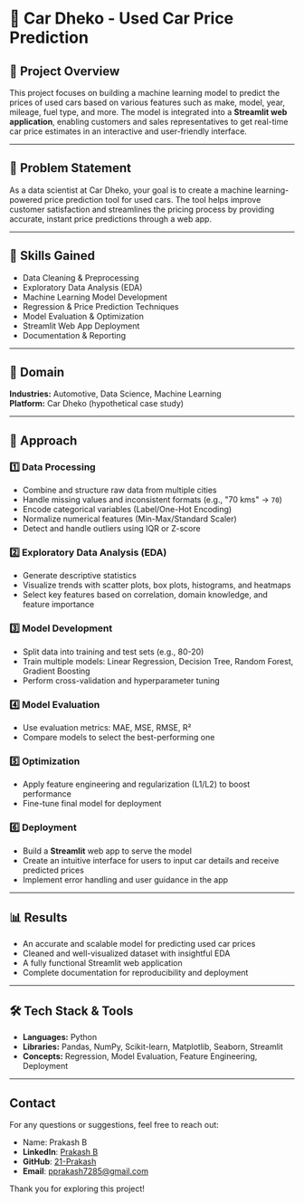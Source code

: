 # 🚗 Car Dheko - Used Car Price Prediction

## 📌 Project Overview

This project focuses on building a machine learning model to predict the prices of used cars based on various features such as make, model, year, mileage, fuel type, and more. The model is integrated into a **Streamlit web application**, enabling customers and sales representatives to get real-time car price estimates in an interactive and user-friendly interface.

---

## 🧩 Problem Statement

As a data scientist at Car Dheko, your goal is to create a machine learning-powered price prediction tool for used cars. The tool helps improve customer satisfaction and streamlines the pricing process by providing accurate, instant price predictions through a web app.

---

## 🚀 Skills Gained

- Data Cleaning & Preprocessing  
- Exploratory Data Analysis (EDA)  
- Machine Learning Model Development  
- Regression & Price Prediction Techniques  
- Model Evaluation & Optimization  
- Streamlit Web App Deployment  
- Documentation & Reporting  

---

## 🏢 Domain

**Industries:** Automotive, Data Science, Machine Learning  
**Platform:** Car Dheko (hypothetical case study)

---

## 🧪 Approach

### 1️⃣ Data Processing
- Combine and structure raw data from multiple cities
- Handle missing values and inconsistent formats (e.g., "70 kms" → `70`)
- Encode categorical variables (Label/One-Hot Encoding)
- Normalize numerical features (Min-Max/Standard Scaler)
- Detect and handle outliers using IQR or Z-score

### 2️⃣ Exploratory Data Analysis (EDA)
- Generate descriptive statistics
- Visualize trends with scatter plots, box plots, histograms, and heatmaps
- Select key features based on correlation, domain knowledge, and feature importance

### 3️⃣ Model Development
- Split data into training and test sets (e.g., 80-20)
- Train multiple models: Linear Regression, Decision Tree, Random Forest, Gradient Boosting
- Perform cross-validation and hyperparameter tuning

### 4️⃣ Model Evaluation
- Use evaluation metrics: MAE, MSE, RMSE, R²
- Compare models to select the best-performing one

### 5️⃣ Optimization
- Apply feature engineering and regularization (L1/L2) to boost performance
- Fine-tune final model for deployment

### 6️⃣ Deployment
- Build a **Streamlit** web app to serve the model
- Create an intuitive interface for users to input car details and receive predicted prices
- Implement error handling and user guidance in the app

---

## 📊 Results

- An accurate and scalable model for predicting used car prices  
- Cleaned and well-visualized dataset with insightful EDA  
- A fully functional Streamlit web application  
- Complete documentation for reproducibility and deployment

---

## 🛠️ Tech Stack & Tools

- **Languages:** Python  
- **Libraries:** Pandas, NumPy, Scikit-learn, Matplotlib, Seaborn, Streamlit  
- **Concepts:** Regression, Model Evaluation, Feature Engineering, Deployment  

---

## Contact
For any questions or suggestions, feel free to reach out:
* Name: Prakash B
* **LinkedIn**: [Prakash B](https://www.linkedin.com/in/prakash-b-4b509a321)
* **GitHub**: [21-Prakash](https://github.com/21-Prakash)
* **Email**: pprakash7285@gmail.com

Thank you for exploring this project!
